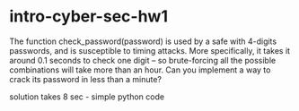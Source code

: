 # intro-cyber-sec-hw1

The function check_password(password) is used by a safe with 4-digits passwords, and is susceptible to timing attacks. More specifically, it takes it around 0.1 seconds to check one digit – so brute-forcing all the possible combinations will take more than an hour. Can you implement a way to crack its password in less than a minute?

solution takes 8 sec - simple python code

